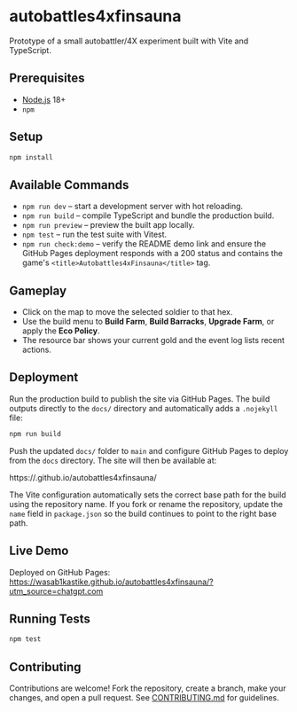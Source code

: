 # autobattles4xfinsauna

Prototype of a small autobattler/4X experiment built with Vite and
TypeScript.

## Prerequisites

- [Node.js](https://nodejs.org/) 18+
- `npm`

## Setup

```bash
npm install
```

## Available Commands

- `npm run dev` – start a development server with hot reloading.
- `npm run build` – compile TypeScript and bundle the production build.
- `npm run preview` – preview the built app locally.
- `npm test` – run the test suite with Vitest.
- `npm run check:demo` – verify the README demo link and ensure the GitHub Pages
  deployment responds with a 200 status and contains the game's
  `<title>Autobattles4xFinsauna</title>` tag.

## Gameplay

- Click on the map to move the selected soldier to that hex.
- Use the build menu to **Build Farm**, **Build Barracks**, **Upgrade Farm**,
  or apply the **Eco Policy**.
- The resource bar shows your current gold and the event log lists recent
  actions.

## Deployment

Run the production build to publish the site via GitHub Pages. The build
outputs directly to the `docs/` directory and automatically adds a
`.nojekyll` file:

```bash
npm run build
```

Push the updated `docs/` folder to `main` and configure GitHub Pages to deploy
from the `docs` directory. The site will then be available at:

https://<your-github-username>.github.io/autobattles4xfinsauna/

The Vite configuration automatically sets the correct base path for the build
using the repository name. If you fork or rename the repository, update the
`name` field in `package.json` so the build continues to point to the right base
path.

## Live Demo
Deployed on GitHub Pages: https://wasab1kastike.github.io/autobattles4xfinsauna/?utm_source=chatgpt.com

## Running Tests

```bash
npm test
```

## Contributing

Contributions are welcome! Fork the repository, create a branch, make your
changes, and open a pull request. See [CONTRIBUTING.md](CONTRIBUTING.md) for
guidelines.


